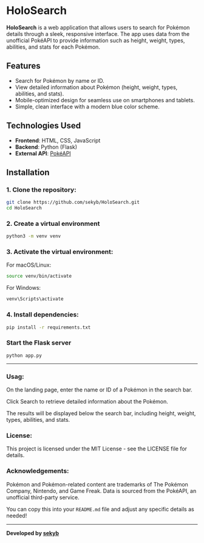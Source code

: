 # HoloSearch

**HoloSearch** is a web application that allows users to search for Pokémon details through a sleek, responsive interface. The app uses data from the unofficial PokéAPI to provide information such as height, weight, types, abilities, and stats for each Pokémon.

## Features

- Search for Pokémon by name or ID.
- View detailed information about Pokémon (height, weight, types, abilities, and stats).
- Mobile-optimized design for seamless use on smartphones and tablets.
- Simple, clean interface with a modern blue color scheme.

## Technologies Used

- **Frontend**: HTML, CSS, JavaScript
- **Backend**: Python (Flask)
- **External API**: [PokéAPI](https://pokeapi.co/)

## Installation

### 1. Clone the repository:

```bash
git clone https://github.com/sekyb/HoloSearch.git
cd HoloSearch
```
### 2. Create a virtual environment
```bash
python3 -m venv venv
```
### 3. Activate the virtual environment:
For macOS/Linux:
```bash
source venv/bin/activate
```
For Windows:

```bash
venv\Scripts\activate
```
### 4. Install dependencies:
```bash
pip install -r requirements.txt
```
### Start the Flask server
```
python app.py
```

---

### Usag:
On the landing page, enter the name or ID of a Pokémon in the search bar.

Click Search to retrieve detailed information about the Pokémon.

The results will be displayed below the search bar, including height, weight, types, abilities, and stats.

### License:
This project is licensed under the MIT License - see the LICENSE file for details.

### Acknowledgements:
Pokémon and Pokémon-related content are trademarks of The Pokémon Company, Nintendo, and Game Freak.
Data is sourced from the PokéAPI, an unofficial third-party service.

You can copy this into your `README.md` file and adjust any specific details as needed!

---

**Developed by [sekyb](https://github.com/sekyb)**